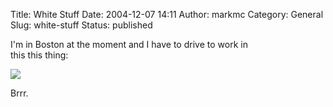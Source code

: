 Title: White Stuff
Date: 2004-12-07 14:11
Author: markmc
Category: General
Slug: white-stuff
Status: published

I'm in Boston at the moment and I have to drive to work in  
this this thing:

![](http://www.gnome.org/~markmc/white-stuff.jpg)

Brrr.

